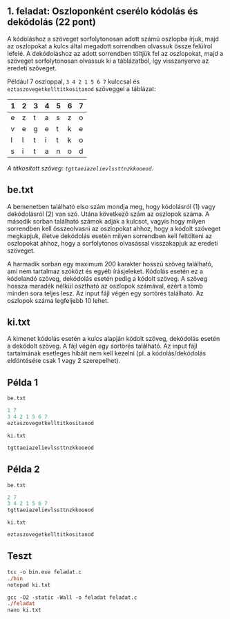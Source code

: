 ## 1. feladat: Oszloponként cserélo kódolás és dekódolás (22 pont)

A kódoláshoz a szöveget sorfolytonosan adott számú oszlopba írjuk, majd az oszlopokat a kulcs által megadott sorrendben olvassuk össze felülrol lefelé. A dekódoláshoz az adott sorrendben töltjük fel az oszlopokat, majd a szöveget sorfolytonosan olvassuk ki a táblázatból, így visszanyerve az eredeti szöveget.

Például 7 oszloppal, `3 4 2 1 5 6 7` kulccsal és `eztaszovegetkelltitkositanod` szöveggel a táblázat:

|1|2|3|4|5|6|7|
|-|-|-|-|-|-|-|
|e|z|t|a|s|z|o|
|v|e|g|e|t|k|e|
|l|l|t|i|t|k|o|
|s|i|t|a|n|o|d|

*A titkosított szöveg: `tgttaeiazelievlssttnzkkooeod`.*

## be.txt

A bemenetben található elso szám mondja meg, hogy kódolásról (1) vagy dekódolásról (2) van szó. Utána következő szám az oszlopok száma. A második sorban található számok adják a kulcsot, vagyis hogy milyen sorrendben kell összeolvasni az oszlopokat ahhoz, hogy a kódolt szöveget megkapjuk, illetve dekódolás esetén milyen sorrendben kell feltölteni az oszlopokat ahhoz, hogy a sorfolytonos olvasással visszakapjuk az eredeti szöveget.

A harmadik sorban egy maximum 200 karakter hosszú szöveg található, ami nem tartalmaz szóközt és egyéb írásjeleket. Kódolás esetén ez a kódolandó szöveg, dekódolás esetén pedig a kódolt szöveg. A szöveg hossza maradék nélkül osztható az oszlopok számával, ezért a tömb minden sora teljes lesz. Az input fájl végén egy sortörés található. Az oszlopok száma legfeljebb 10 lehet.

## ki.txt

A kimenet kódolás esetén a kulcs alapján kódolt szöveg, dekódolás esetén a dekódolt szöveg. A fájl végén egy sortörés található. Az input fájl tartalmának esetleges hibáit nem kell kezelni (pl. a kódolás/dekódolás eldöntésére csak 1 vagy 2 szerepelhet).

## Példa 1

`be.txt`

```ps
1 7
3 4 2 1 5 6 7
eztaszovegetkelltitkositanod
```

`ki.txt`

```ps
tgttaeiazelievlssttnzkkooeod
```

## Példa 2

`be.txt`

```ps
2 7
3 4 2 1 5 6 7
tgttaeiazelievlssttnzkkooeod
```

`ki.txt`

```ps
eztaszovegetkelltitkositanod
```

## Teszt

```ps
tcc -o bin.exe feladat.c
./bin
notepad ki.txt
```

```ps
gcc -O2 -static -Wall -o feladat feladat.c
./feladat
nano ki.txt
```
